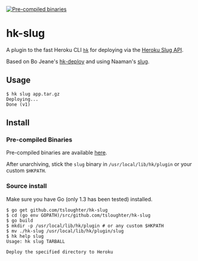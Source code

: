 [![Pre-compiled binaries](http://img.shields.io/badge/Precompiled-Download-green.svg)](http://beta.gobuild.io/github.com/tsloughter/hk-slug)

# hk-slug

A plugin to the fast Heroku CLI [`hk`](https://github.com/heroku/hk) for deploying via the [Heroku Slug API]().

Based on Bo Jeane's [hk-deploy](https://github.com/bjeanes/hk-deploy) and using Naaman's [slug](https://github.com/naaman/slug).

## Usage

```sh-session
$ hk slug app.tar.gz
Deploying...
Done (v1)
```

## Install

### Pre-compiled Binaries

Pre-compiled binaries are available [here](http://beta.gobuild.io/github.com/tsloughter/hk-slug).

After unarchiving, stick the `slug` binary in `/usr/local/lib/hk/plugin` or your custom `$HKPATH`.

### Source install

Make sure you have Go (only 1.3 has been tested) installed.

```sh-session
$ go get github.com/tsloughter/hk-slug
$ cd (go env GOPATH)/src/github.com/tsloughter/hk-slug
$ go build
$ mkdir -p /usr/local/lib/hk/plugin # or any custom $HKPATH
$ mv ./hk-slug /usr/local/lib/hk/plugin/slug
$ hk help slug
Usage: hk slug TARBALL

Deploy the specified directory to Heroku
```
